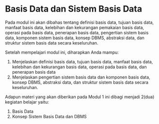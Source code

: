 # Basis Data dan Sistem Basis Data

Pada modul ini akan dibahas tentang definisi basis data, tujuan basis data, manfaat basis data, kelebihan dan kekurangan pemakaian basis data, operasi pada basis data, penerapan basis data, pengertian sistem basis data, komponen sistem basis data, konsep DBMS, abstraksi data, dan struktur sistem basis data secara keseluruhan.

Setelah mempelajari modul ini, diharapkan Anda mampu:

1. Menjelaskan definisi basis data, tujuan basis data, manfaat basis data, kelebihan dan kekurangan basis data, operasi pada basis data, dan penerapan basis data
2. Menjelaskan pengertian sistem basis data dan komponen basis data, konsep DBMS, abstraksi data, dan struktur sistem basis data secara keseluruhan.

Adapun materi yang akan diberikan pada Modul 1 ini dibagi menjadi 2(dua) kegiatan belajar yaitu:

1. Basis Data
2. Konsep Sistem Basis Data dan DBMS
